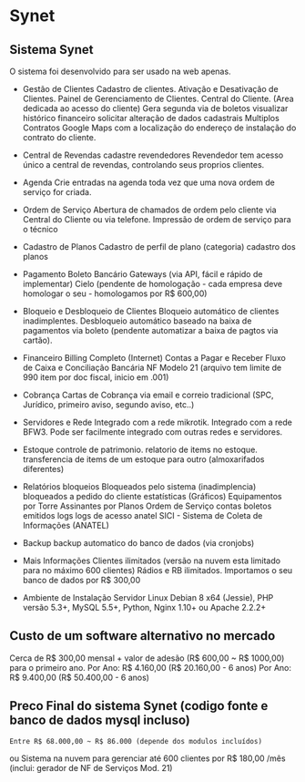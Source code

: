 # Synet

## Sistema Synet

O sistema foi desenvolvido para ser usado na web apenas.

- Gestão de Clientes
    Cadastro de clientes.
    Ativação e Desativação de Clientes.
    Painel de Gerenciamento de Clientes.
    Central do Cliente. (Area dedicada ao acesso do cliente)
        Gera segunda via de boletos
        visualizar histórico financeiro
        solicitar alteração de dados cadastrais
    Multiplos Contratos
    Google Maps com a localização do endereço de instalação do contrato do cliente.


- Central de Revendas
    cadastre revendedores
    Revendedor tem acesso único a central de revendas, controlando seus proprios clientes.

- Agenda
    Crie entradas na agenda toda vez que uma nova ordem de serviço for criada.

- Ordem de Serviço
    Abertura de chamados de ordem pelo cliente via Central do Cliente ou via telefone.
    Impressão de ordem de serviço para o técnico

- Cadastro de Planos
    Cadastro de perfil de plano (categoria)
    cadastro dos planos

- Pagamento
    Boleto Bancário
    Gateways (via API, fácil e rápido de implementar)
    Cielo (pendente de homologação - cada empresa deve homologar o seu - homologamos por R$ 600,00)

- Bloqueio e Desbloqueio de Clientes
    Bloqueio automático de clientes inadimplentes.
    Desbloqueio automático baseado na baixa de pagamentos via boleto (pendente automatizar a baixa de pagtos via cartão).


- Financeiro
    Billing Completo (Internet)
    Contas a Pagar e Receber
    Fluxo de Caixa e Conciliação Bancária
    NF Modelo 21 (arquivo tem limite de 990 item por doc fiscal, inicio em .001)

- Cobrança
    Cartas de Cobrança via email e correio tradicional (SPC, Jurídico, primeiro aviso, segundo aviso, etc..)

- Servidores e Rede
    Integrado com a rede mikrotik.
    Integrado com a rede BFW3.
    Pode ser facilmente integrado com outras redes e servidores.

- Estoque
    controle de patrimonio.
    relatorio de items no estoque.
    transferencia de items de um estoque para outro (almoxarifados diferentes)

- Relatórios
    bloqueios
        Bloqueados pelo sistema (inadimplencia)
        bloqueados a pedido do cliente
    estatísticas (Gráficos)
        Equipamentos por Torre
        Assinantes por Planos
        Ordem de Serviço
    contas
        boletos emitidos
    logs
        logs de acesso
    anatel
        SICI - Sistema de Coleta de Informações (ANATEL)

- Backup
    backup automatico do banco de dados (via cronjobs)


- Mais Informações
    Clientes ilimitados (versão na nuvem esta limitado para no máximo 600 clientes)
    Rádios e RB ilimitados.
    Importamos o seu banco de dados por R$ 300,00


- Ambiente de Instalação
    Servidor Linux Debian 8 x64 (Jessie), PHP versão 5.3+, MySQL 5.5+, Python, Nginx 1.10+ ou Apache 2.2.2+



## Custo de um software alternativo no mercado
  Cerca de R$ 300,00 mensal + valor de adesão (R$ 600,00 ~ R$ 1000,00) para o primeiro ano.
	Por Ano: R$ 4.160,00 (R$ 20.160,00 - 6 anos)
	Por Ano: R$ 9.400,00 (R$ 50.400,00 - 6 anos)


## Preco Final do sistema Synet (codigo fonte e banco de dados mysql incluso)
	Entre R$ 68.000,00 ~ R$ 86.000 (depende dos modulos incluídos)
  ou
	Sistema na nuvem para gerenciar até 600 clientes por R$ 180,00 /mês (inclui: gerador de NF de Serviços Mod. 21)

